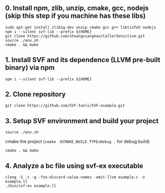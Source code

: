 ## 0. Install npm, zlib, unzip, cmake, gcc, nodejs (skip this step if you machine has these libs)

```
sudo apt-get install zlib1g-dev unzip cmake gcc g++ libtinfo5 nodejs 
npm i --silent svf-lib --prefix ${HOME}
git clone https://github.com/shuangxiangkan/CallerSensitive.git
source ./env.sh
cmake . && make

```

## 1. Install SVF and its dependence (LLVM pre-built binary) via npm
```
npm i --silent svf-lib --prefix ${HOME}
```

## 2. Clone repository
```
git clone https://github.com/SVF-tools/SVF-example.git
```

## 3. Setup SVF environment and build your project 
```
source ./env.sh
```
cmake the project (`cmake -DCMAKE_BUILD_TYPE=Debug .` for debug build)
```
cmake . && make
```
## 4. Analyze a bc file using svf-ex executable
```
clang -S -c -g -fno-discard-value-names -emit-llvm example.c -o example.ll
./bin/svf-ex example.ll
```
